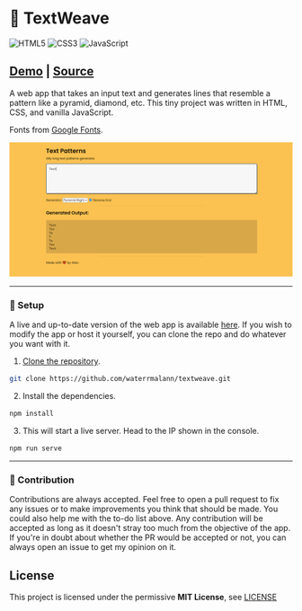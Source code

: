 # 🔶 TextWeave 

![HTML5](https://img.shields.io/badge/html5-%23E34F26.svg?style=for-the-badge&logo=html5&logoColor=white)  ![CSS3](https://img.shields.io/badge/css3-%231572B6.svg?style=for-the-badge&logo=css3&logoColor=white)  ![JavaScript](https://img.shields.io/badge/javascript-%23323330.svg?style=for-the-badge&logo=javascript&logoColor=%23F7DF1E)

## [Demo](https://waterrmalann.github.io/textweave/)   |   [Source](https://github.com/waterrmalann/textweave/blob/main/js/main.js)

A web app that takes an input text and generates lines that resemble a pattern like a pyramid, diamond, etc. This tiny project was written in HTML, CSS, and vanilla JavaScript.

Fonts from [Google Fonts](https://fonts.google.com/).

![Screenshot](screenshot.png)

---

### 🚀 Setup

A live and up-to-date version of the web app is available [here](https://waterrmalann.github.io/textweave/). If you wish to modify the app or host it yourself, you can clone the repo and do whatever you want with it.

1. [Clone the repository](https://docs.github.com/en/github/creating-cloning-and-archiving-repositories/cloning-a-repository-from-github/cloning-a-repository).

```sh
git clone https://github.com/waterrmalann/textweave.git
```

2. Install the dependencies.

```sh
npm install
```

3. This will start a live server. Head to the IP shown in the console.

```sh
npm run serve
```

---

### 🤝 Contribution

Contributions are always accepted. Feel free to open a pull request to fix any issues or to make improvements you think that should be made. You could also help me with the to-do list above. Any contribution will be accepted as long as it doesn't stray too much from the objective of the app. If you're in doubt about whether the PR would be accepted or not, you can always open an issue to get my opinion on it.

License
----

This project is licensed under the permissive **MIT License**, see [LICENSE](LICENSE)
